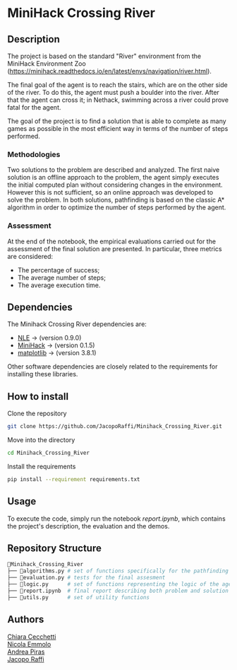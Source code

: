 # MiniHack Crossing River

## Description
The project is based on the standard "River" environment from the MiniHack Environment Zoo (https://minihack.readthedocs.io/en/latest/envs/navigation/river.html).

The final goal of the agent is to reach the stairs, which are on the other side of the river. To do this, the agent must push a boulder into the river. After that the agent can cross it; in Nethack, swimming across a river could prove fatal for the agent.

The goal of the project is to find a solution that is able to complete as many games as possible in the most efficient way in terms of the number of steps performed.

### Methodologies
Two solutions to the problem are described and analyzed. The first naive solution is an offline approach to the problem, the agent simply executes the initial computed plan without considering changes in the environment. \
However this is not sufficient, so an online approach was developed to solve the problem. In both solutions, pathfinding is based on the classic A* algorithm in order to optimize the number of steps performed by the agent.

### Assessment
At the end of the notebook, the empirical evaluations carried out for the assessment of the final solution are presented. In particular, three metrics are considered:
* The percentage of success;
* The average number of steps;
* The average execution time.

## Dependencies
The Minihack Crossing River dependencies are:

- [NLE](https://github.com/facebookresearch/nle) -> (version 0.9.0) 
- [MiniHack](https://github.com/facebookresearch/minihack) -> (version 0.1.5)
- [matplotlib](https://github.com/matplotlib/matplotlib) -> (version 3.8.1) 

Other software dependencies are closely related to the requirements for installing these libraries.

## How to install
Clone the repository 
```bash
git clone https://github.com/JacopoRaffi/Minihack_Crossing_River.git
```

Move into the directory 
```bash
cd Minihack_Crossing_River
```

Install the requirements
```bash
pip install --requirement requirements.txt
```

## Usage
To execute the code, simply run the notebook *report.ipynb*, which contains the project's description, the evaluation and the demos.

## Repository Structure
```bash
📂Minihack_Crossing_River
├── 🐍algorithms.py # set of functions specifically for the pathfinding aspects
├── 🐍evaluation.py # tests for the final assesment 
├── 🐍logic.py      # set of functions representing the logic of the agent
├── 📒report.ipynb  # final report describing both problem and solution
├── 🐍utils.py      # set of utility functions
```

## Authors
[Chiara Cecchetti](https://github.com/cecchiara99) \
[Nicola Emmolo](https://github.com/nicolaemmolo) \
[Andrea Piras](https://github.com/aprs3) \
[Jacopo Raffi](https://github.com/JacopoRaffi) 

